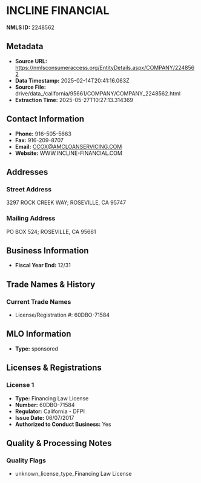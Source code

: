 # INCLINE FINANCIAL

**NMLS ID:** 2248562

## Metadata
- **Source URL:** https://nmlsconsumeraccess.org/EntityDetails.aspx/COMPANY/2248562
- **Data Timestamp:** 2025-02-14T20:41:16.063Z
- **Source File:** drive/data_/california/95661/COMPANY/COMPANY_2248562.html
- **Extraction Time:** 2025-05-27T10:27:13.314369

## Contact Information
- **Phone:** 916-505-5663
- **Fax:** 916-209-8707
- **Email:** CCOX@AMCLOANSERVICING.COM
- **Website:** WWW.INCLINE-FINANCIAL.COM

## Addresses
### Street Address
3297 ROCK CREEK WAY; ROSEVILLE, CA 95747

### Mailing Address
PO BOX 524; ROSEVILLE, CA 95661

## Business Information
- **Fiscal Year End:** 12/31

## Trade Names & History
### Current Trade Names
- License/Registration #: 60DBO-71584

## MLO Information
- **Type:** sponsored

## Licenses & Registrations

### License 1
- **Type:** Financing Law License
- **Number:** 60DBO-71584
- **Regulator:** California - DFPI
- **Issue Date:** 06/07/2017
- **Authorized to Conduct Business:** Yes

## Quality & Processing Notes
### Quality Flags
- unknown_license_type_Financing Law License
